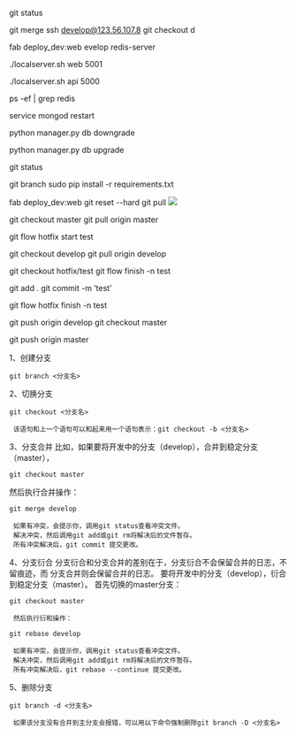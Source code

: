 git status

git merge
ssh develop@123.56.107.8
git checkout d

fab deploy_dev:web
evelop
redis-server

./localserver.sh web 5001

./localserver.sh api 5000

ps -ef | grep redis

service mongod restart

python manager.py db downgrade

python manager.py db upgrade

git status

git branch 
sudo pip install -r requirements.txt

fab deploy_dev:web
git reset --hard
git pull
<img class="gei_height_for_head_pic" src="{{ static_file('img/web/live/head.png') }}" />



git checkout master
git pull origin master

git flow hotfix start test
 
git checkout develop
git pull origin develop

git checkout hotfix/test
git flow finish -n test


git add .
git commit -m  ‘test'

git flow hotfix finish -n test

git push origin develop
git checkout master

git push origin master


1、创建分支
```
git branch <分支名>
```
2、切换分支
```
git checkout <分支名>
```
     该语句和上一个语句可以和起来用一个语句表示：git checkout -b <分支名>
3、分支合并
     比如，如果要将开发中的分支（develop），合并到稳定分支（master），
```
git checkout master
```
然后执行合并操作：
```
git merge develop
```
     如果有冲突，会提示你，调用git status查看冲突文件。
     解决冲突，然后调用git add或git rm将解决后的文件暂存。
     所有冲突解决后，git commit 提交更改。
4、分支衍合
     分支衍合和分支合并的差别在于，分支衍合不会保留合并的日志，不留痕迹，而 分支合并则会保留合并的日志。
     要将开发中的分支（develop），衍合到稳定分支（master）。
     首先切换的master分支：
```
git checkout master
```
     然后执行衍和操作：
```
git rebase develop
```
     如果有冲突，会提示你，调用git status查看冲突文件。
     解决冲突，然后调用git add或git rm将解决后的文件暂存。
     所有冲突解决后，git rebase --continue 提交更改。
5、删除分支
```
git branch -d <分支名>
```
     如果该分支没有合并到主分支会报错，可以用以下命令强制删除git branch -D <分支名>
